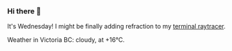 ### Hi there :wave:

It's Wednesday! I might be finally adding refraction to my [terminal raytracer](https://github.com/bewuethr/bash-raytracer).

Weather in Victoria BC: cloudy, at +16°C.
